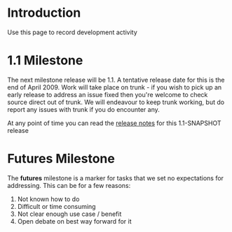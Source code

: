 # Introduction #

Use this page to record development activity

# 1.1 Milestone #

The next milestone release will be 1.1.  A tentative release date for this is the end of April 2009.  Work will take place on trunk - if you wish to pick up an early release to address an issue fixed then you're welcome to check source direct out of trunk.  We will endeavour to keep trunk working, but do report any issues with trunk if you do encounter any.

At any point of time you can read the [release notes](http://code.google.com/p/bugzillareports/source/browse/trunk/RELEASE-NOTES) for this 1.1-SNAPSHOT release

# Futures Milestone #

The **futures** milestone is a marker for tasks that we set no expectations for addressing.  This can be for a few reasons:

  1. Not known how to do
  1. Difficult or time consuming
  1. Not clear enough use case / benefit
  1. Open debate on best way forward for it